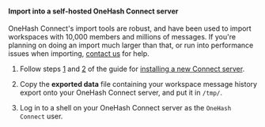 #### Import into a self-hosted OneHash Connect server

OneHash Connect's import tools are robust, and have been used to import workspaces
with 10,000 members and millions of messages. If you're planning on doing
an import much larger than that, or run into performance issues when
importing, [contact us](/help/contact-support) for help.

1. Follow steps
   [1](https://zulip.readthedocs.io/en/stable/production/install.html#step-1-download-the-latest-release)
   and
   [2](https://zulip.readthedocs.io/en/stable/production/install.html#step-2-install-zulip)
   of the guide for [installing a new Connect
   server](https://zulip.readthedocs.io/en/stable/production/install.html).

1. Copy the **exported data** file containing your workspace message
   history export onto your OneHash Connect server, and put it in `/tmp/`.

1. Log in to a shell on your OneHash Connect server as the `OneHash Connect` user.
